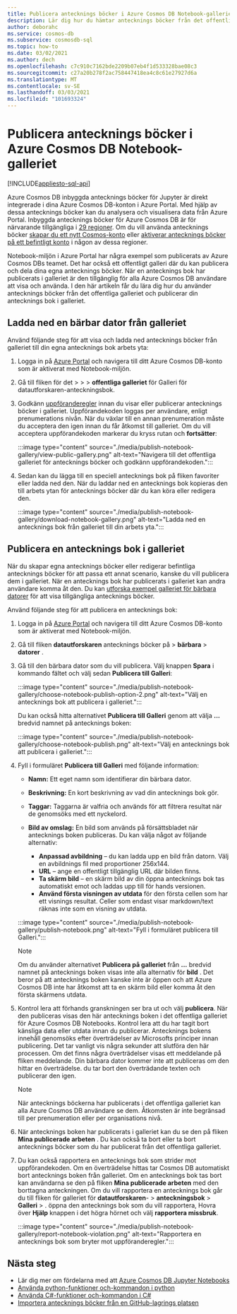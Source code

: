 ```yaml
---
title: Publicera antecknings böcker i Azure Cosmos DB Notebook-galleriet
description: Lär dig hur du hämtar antecknings böcker från det offentliga galleriet, redigerar dem och publicerar dina egna antecknings böcker i galleriet.
author: deborahc
ms.service: cosmos-db
ms.subservice: cosmosdb-sql
ms.topic: how-to
ms.date: 03/02/2021
ms.author: dech
ms.openlocfilehash: c7c910c7162bde2209b07eb4f1d533328bae08c3
ms.sourcegitcommit: c27a20b278f2ac758447418ea4c8c61e27927d6a
ms.translationtype: MT
ms.contentlocale: sv-SE
ms.lasthandoff: 03/03/2021
ms.locfileid: "101693324"
---
```

# <a name="publish-notebooks-to-the-azure-cosmos-db-notebook-gallery"></a>Publicera antecknings böcker i Azure Cosmos DB Notebook-galleriet
[!INCLUDE[appliesto-sql-api](includes/appliesto-sql-api.md)]

Azure Cosmos DB inbyggda antecknings böcker för Jupyter är direkt integrerade i dina Azure Cosmos DB-konton i Azure Portal. Med hjälp av dessa antecknings böcker kan du analysera och visualisera data från Azure Portal. Inbyggda antecknings böcker för Azure Cosmos DB är för närvarande tillgängliga i [29 regioner](#supported-regions). Om du vill använda antecknings böcker [skapar du ett nytt Cosmos-konto](#create-a-new-cosmos-account) eller [aktiverar antecknings böcker på ett befintligt konto](#enable-notebooks-in-an-existing-cosmos-account) i någon av dessa regioner.

Notebook-miljön i Azure Portal har några exempel som publicerats av Azure Cosmos DBs teamet. Det har också ett offentligt galleri där du kan publicera och dela dina egna antecknings böcker. När en antecknings bok har publicerats i galleriet är den tillgänglig för alla Azure Cosmos DB användare att visa och använda. I den här artikeln får du lära dig hur du använder antecknings böcker från det offentliga galleriet och publicerar din antecknings bok i galleriet.

## <a name="download-a-notebook-from-the-gallery"></a>Ladda ned en bärbar dator från galleriet

Använd följande steg för att visa och ladda ned antecknings böcker från galleriet till din egna antecknings bok arbets yta:

1. Logga in på [Azure Portal](https://portal.azure.com/) och navigera till ditt Azure Cosmos DB-konto som är aktiverat med Notebook-miljön.

1. Gå till fliken för det  >    >    >  **offentliga galleriet** för Galleri för datautforskaren-anteckningsbok.

1. Godkänn [uppföranderegler](https://azure.microsoft.com/support/legal/cosmos-db-public-gallery-code-of-conduct/)  innan du visar eller publicerar antecknings böcker i galleriet. Uppförandekoden loggas per användare, enligt prenumerations nivån. När du växlar till en annan prenumeration måste du acceptera den igen innan du får åtkomst till galleriet. Om du vill acceptera uppförandekoden markerar du kryss rutan och **fortsätter**:

   :::image type="content" source="./media/publish-notebook-gallery/view-public-gallery.png" alt-text="Navigera till det offentliga galleriet för antecknings böcker och godkänn uppförandekoden.":::

1. Sedan kan du lägga till en speciell antecknings bok på fliken favoriter eller ladda ned den. När du laddar ned en antecknings bok kopieras den till arbets ytan för antecknings böcker där du kan köra eller redigera den.

   :::image type="content" source="./media/publish-notebook-gallery/download-notebook-gallery.png" alt-text="Ladda ned en antecknings bok från galleriet till din arbets yta.":::

## <a name="publish-a-notebook-to-the-gallery"></a>Publicera en antecknings bok i galleriet

När du skapar egna antecknings böcker eller redigerar befintliga antecknings böcker för att passa ett annat scenario, kanske du vill publicera dem i galleriet. När en antecknings bok har publicerats i galleriet kan andra användare komma åt den. Du kan [utforska exempel galleriet för bärbara datorer](https://cosmos.azure.com/gallery.html) för att visa tillgängliga antecknings böcker.

Använd följande steg för att publicera en antecknings bok:

1. Logga in på [Azure Portal](https://portal.azure.com/) och navigera till ditt Azure Cosmos DB-konto som är aktiverat med Notebook-miljön.

1. Gå till fliken **datautforskaren** antecknings böcker på  >  **bärbara**  >  **datorer** .

1. Gå till den bärbara dator som du vill publicera. Välj knappen **Spara** i kommando fältet och välj sedan **Publicera till Galleri**:

   :::image type="content" source="./media/publish-notebook-gallery/choose-notebook-publish-option-2.png" alt-text="Välj en antecknings bok att publicera i galleriet.":::

   Du kan också hitta alternativet **Publicera till Galleri** genom att välja **...** bredvid namnet på antecknings boken:

   :::image type="content" source="./media/publish-notebook-gallery/choose-notebook-publish.png" alt-text="Välj en antecknings bok att publicera i galleriet.":::

1. Fyll i formuläret **Publicera till Galleri** med följande information:

   * **Namn:** Ett eget namn som identifierar din bärbara dator.
   * **Beskrivning:**  En kort beskrivning av vad din antecknings bok gör.
   * **Taggar:** Taggarna är valfria och används för att filtrera resultat när de genomsöks med ett nyckelord.
   * **Bild av omslag:** En bild som används på försättsbladet när antecknings boken publiceras. Du kan välja något av följande alternativ:

     * **Anpassad avbildning** – du kan ladda upp en bild från datorn. Välj en avbildnings fil med proportioner 256x144.
     * **URL** – ange en offentligt tillgänglig URL där bilden finns.
     * **Ta skärm bild** – en skärm bild av din öppna antecknings bok tas automatiskt emot och laddas upp till för hands versionen.
     * **Använd första visningen av utdata** för den första cellen som har ett visnings resultat. Celler som endast visar markdown/text räknas inte som en visning av utdata.

   :::image type="content" source="./media/publish-notebook-gallery/publish-notebook.png" alt-text="Fyll i formuläret publicera till Galleri.":::

   > [!NOTE]
   > Om du använder alternativet **Publicera på galleriet** från **...** bredvid namnet på antecknings boken visas inte alla alternativ för **bild** . Det beror på att antecknings boken kanske inte är öppen och att Azure Cosmos DB inte har åtkomst att ta en skärm bild eller komma åt den första skärmens utdata.

1. Kontrol lera att förhands granskningen ser bra ut och välj **publicera**. När den publiceras visas den här antecknings boken i det offentliga galleriet för Azure Cosmos DB Notebooks. Kontrol lera att du har tagit bort känsliga data eller utdata innan du publicerar. Antecknings bokens innehåll genomsöks efter överträdelser av Microsofts principer innan publicering. Det tar vanligt vis några sekunder att slutföra den här processen. Om det finns några överträdelser visas ett meddelande på fliken meddelande. Din bärbara dator kommer inte att publiceras om den hittar en överträdelse. du tar bort den överträdande texten och publicerar den igen.

   > [!NOTE]
   > När antecknings böckerna har publicerats i det offentliga galleriet kan alla Azure Cosmos DB användare se dem. Åtkomsten är inte begränsad till per prenumeration eller per organisations nivå.

1. När antecknings boken har publicerats i galleriet kan du se den på fliken **Mina publicerade arbeten** . Du kan också ta bort eller ta bort antecknings böcker som du har publicerat från det offentliga galleriet.

1. Du kan också rapportera en antecknings bok som strider mot uppförandekoden. Om en överträdelse hittas tar Cosmos DB automatiskt bort antecknings boken från galleriet. Om en antecknings bok tas bort kan användarna se den på fliken **Mina publicerade arbeten** med den borttagna anteckningen. Om du vill rapportera en antecknings bok går du till fliken för galleriet för **datautforskaren**-  >  **anteckningsbok**  >  **Galleri**  >   . öppna den antecknings bok som du vill rapportera, Hovra över **Hjälp** knappen i det högra hörnet och välj **rapportera missbruk**.

   :::image type="content" source="./media/publish-notebook-gallery/report-notebook-violation.png" alt-text="Rapportera en antecknings bok som bryter mot uppföranderegler.":::

## <a name="next-steps"></a>Nästa steg

* Lär dig mer om fördelarna med att [Azure Cosmos DB Jupyter Notebooks](cosmosdb-jupyter-notebooks.md)
* [Använda python-funktioner och-kommandon i python](use-python-notebook-features-and-commands.md)
* [Använda C#-funktioner och-kommandon i C#](use-csharp-notebook-features-and-commands.md)
* [Importera antecknings böcker från en GitHub-lagrings platsen](import-github-notebooks.md)
